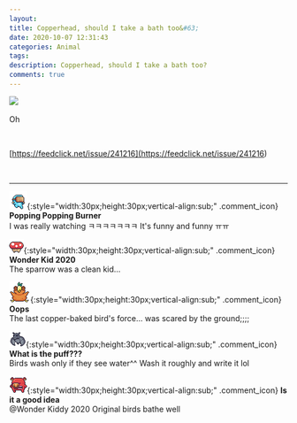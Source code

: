 ```yaml
---
layout: 
title: Copperhead, should I take a bath too&#63;
date: 2020-10-07 12:31:43
categories: Animal
tags: 
description: Copperhead, should I take a bath too?
comments: true
---
```


![](https://blog.kakaocdn.net/dn/c7vkGe/btqJ6cpuaKy/2NtL7aBRcceRkVUv5uvDk0/img.jpg)

Oh

​

[https://feedclick.net/issue/241216](<https://feedclick.net/issue/241216>)

​

* * *

![comment](/assets/character/goggle.png){:style="width:30px;height:30px;vertical-align:sub;" .comment_icon} **Popping Popping Burner**  
I was really watching ㅋㅋㅋㅋㅋㅋㅋ It's funny and funny ㅠㅠ   
  
![comment](/assets/character/mushroom.png){:style="width:30px;height:30px;vertical-align:sub;" .comment_icon} **Wonder Kid 2020**  
The sparrow was a clean kid...   
  
![comment](/assets/character/bird.png){:style="width:30px;height:30px;vertical-align:sub;" .comment_icon} **Oops**  
The last copper-baked bird's force... was scared by the ground;;;;   
  
![comment](/assets/character/bat.png){:style="width:30px;height:30px;vertical-align:sub;" .comment_icon} **What is the puff???**  
Birds wash only if they see water^^ Wash it roughly and write it lol   
  
![comment](/assets/character/pig.png){:style="width:30px;height:30px;vertical-align:sub;" .comment_icon} **Is it a good idea**  
@Wonder Kiddy 2020 Original birds bathe well  
  

